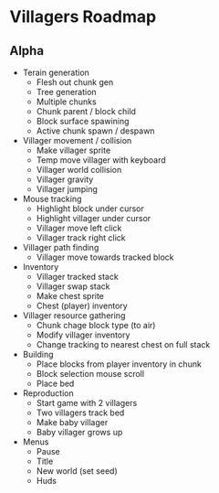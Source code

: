 # Villagers Roadmap

## Alpha
- Terain generation
    - Flesh out chunk gen
    - Tree generation
    - Multiple chunks
    - Chunk parent / block child
    - Block surface spawining
    - Active chunk spawn / despawn
- Villager movement / collision
    - Make villager sprite
    - Temp move villager with keyboard
    - Villager world collision
    - Villager gravity
    - Villager jumping
- Mouse tracking
    - Highlight block under cursor
    - Highlight villager under cursor
    - Villager move left click
    - Villager track right click
- Villager path finding
    - Villager move towards tracked block
- Inventory
    - Villager tracked stack
    - Villager swap stack
    - Make chest sprite
    - Chest (player) inventory
- Villager resource gathering
    - Chunk chage block type (to air)
    - Modify villager inventory
    - Change tracking to nearest chest on full stack
- Building
    - Place blocks from player inventory in chunk
    - Block selection mouse scroll
    - Place bed
- Reproduction
    - Start game with 2 villagers
    - Two villagers track bed
    - Make baby villager
    - Baby villager grows up
- Menus
    - Pause
    - Title
    - New world (set seed)
    - Huds